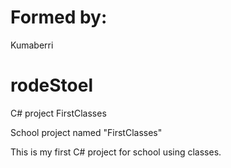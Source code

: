 # Formed by:
Kumaberri
# rodeStoel
C# project FirstClasses

School project named "FirstClasses"

This is my first C# project for school using classes.
